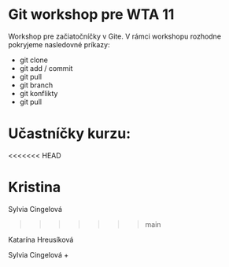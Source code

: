 # Git workshop pre WTA 11

Workshop pre začiatočníčky v Gite.
V rámci workshopu rozhodne pokryjeme nasledovné príkazy:

- git clone
- git add / commit
- git pull
- git branch
- git konflikty
- git pull

# Učastníčky kurzu:
<<<<<<< HEAD

Kristina
=======
Sylvia Cingelová
>>>>>>> main

Katarína Hreusíková

Sylvia Cingelová +